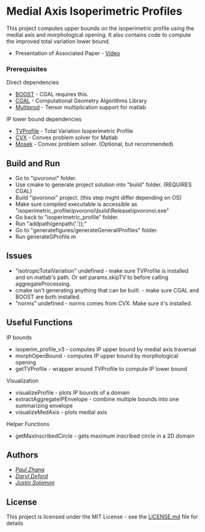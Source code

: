 # Medial Axis Isoperimetric Profiles

This project computes upper bounds on the isoperimetric profile using the medial axis and morphological opening.
It also contains code to compute the improved total variation lower bound. 

* Presentation of Associated Paper - [Video](https://www.youtube.com/watch?v=ynTFKEjiNcA)

### Prerequisites

Direct dependencies
* [BOOST](https://www.boost.org/) - CGAL requires this.
* [CGAL](https://www.cgal.org/download.html) - Computational Geometry Algorithms Library 
* [Multiprod](https://www.mathworks.com/matlabcentral/fileexchange/8773-multiple-matrix-multiplications-with-array-expansion-enabled) - Tensor multiplication support for matlab

IP lower bound dependencies
* [TVProfile](https://github.com/justso1/tv_profile) - Total Variation Isoperimetric Profile
* [CVX](http://cvxr.com/cvx/) - Convex problem solver for Matlab
* [Mosek](https://www.mosek.com/) - Convex problem solver. (Optional, but recommended)

## Build and Run

* Go to "ipvoronoi" folder. 
* Use cmake to generate project solution into "build" folder. (REQUIRES CGAL)
* Build "ipvoronoi" project. (this step might differ depending on OS)
* Make sure compiled executable is accessible as "isoperimetric_profile\ipvoronoi\build\Release\ipvoronoi.exe"
* Go back to "isoperimetric_profile" folder.
* Run "addpath(genpath('.'));"
* Go to "generatefigures/generateGeneralIProfiles" folder.
* Run generateGProfile.m

## Issues

* "isotropicTotalVariation" undefined - make sure TVProfile is installed and on matlab's path. Or set params.skipTV to before calling aggregateProcessing.
* cmake isn't generating anything that can be built. - make sure CGAL and BOOST are both installed.
* "norms" undefined - norms comes from CVX. Make sure it's installed.

## Useful Functions

IP bounds
* isoperim_profile_v3 - computes IP upper bound by medial axis traversal
* morphOpenBound - computes IP upper bound by morphological opening
* getTVProfile - wrapper around TVProfile to compute IP lower bound

Visualization
* visualizeProfile - plots IP bounds of a domain
* extractAggregateIPEnvelope - combine multiple bounds into one summarizing envelope
* visualizeMedAxis - plots medial axis

Helper Functions
* getMaxInscribedCircle - gets maximum inscribed circle in a 2D domain

## Authors

* [*Paul Zhang*](https://www.csail.mit.edu/person/paul-zhang)
* [*Daryl Deford*](https://www.csail.mit.edu/person/daryl-deford)
* [*Justin Solomon*](https://people.csail.mit.edu/jsolomon/)


## License

This project is licensed under the MIT License - see the [LICENSE.md](LICENSE.md) file for details
